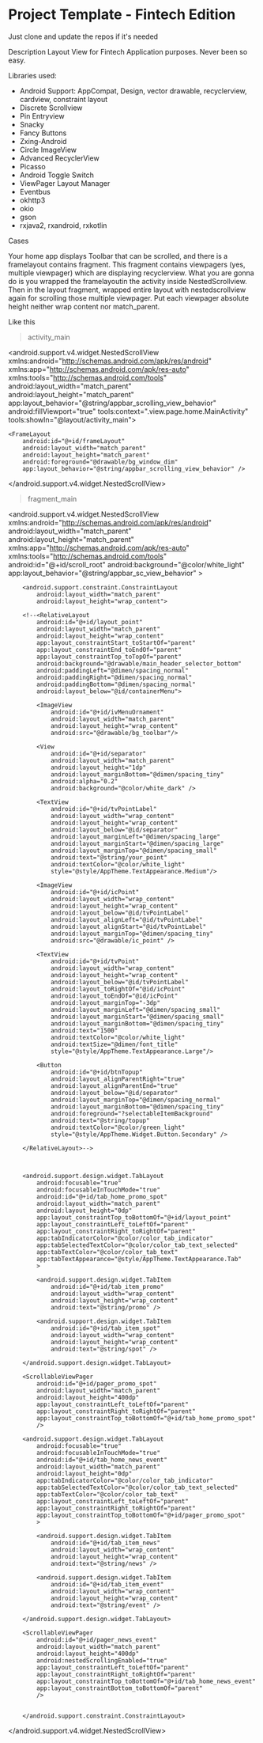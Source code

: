 # Project Template - Fintech Edition

Just clone and update the repos if it's needed

Description
Layout View for Fintech Application purposes. Never been so easy.

Libraries used:
- Android Support: AppCompat, Design, vector drawable, recyclerview, cardview, constraint layout
- Discrete Scrollview
- Pin Entryview
- Snacky
- Fancy Buttons
- Zxing-Android
- Circle ImageView
- Advanced RecyclerView
- Picasso
- Android Toggle Switch
- ViewPager Layout Manager
- Eventbus
- okhttp3
- okio
- gson
- rxjava2, rxandroid, rxkotlin


Cases

Your home app displays Toolbar that can be scrolled, and there is a framelayout contains fragment. This fragment contains viewpagers (yes, multiple viewpager) which are displaying recyclerview. What you are gonna do is you wrapped the framelayoutin the activity inside NestedScrollview. Then in the layout fragment, wrapped entire layout with nestedscrollview again for scrolling those multiple viewpager. Put each viewpager absolute height neither wrap content nor match_parent. 

Like this
> activity_main

<?xml version="1.0" encoding="utf-8"?>
<android.support.v4.widget.NestedScrollView xmlns:android="http://schemas.android.com/apk/res/android"
    xmlns:app="http://schemas.android.com/apk/res-auto"
    xmlns:tools="http://schemas.android.com/tools"
    android:layout_width="match_parent"
    android:layout_height="match_parent"
    app:layout_behavior="@string/appbar_scrolling_view_behavior"
    android:fillViewport="true"
    tools:context=".view.page.home.MainActivity"
    tools:showIn="@layout/activity_main">

    <FrameLayout
        android:id="@+id/frameLayout"
        android:layout_width="match_parent"
        android:layout_height="match_parent"
        android:foreground="@drawable/bg_window_dim"
        app:layout_behavior="@string/appbar_scrolling_view_behavior" />




</android.support.v4.widget.NestedScrollView>

> fragment_main


<?xml version="1.0" encoding="utf-8"?>
<android.support.v4.widget.NestedScrollView
    xmlns:android="http://schemas.android.com/apk/res/android"
    android:layout_width="match_parent"
    android:layout_height="match_parent"
    xmlns:app="http://schemas.android.com/apk/res-auto"
    xmlns:tools="http://schemas.android.com/tools"
    android:id="@+id/scroll_root"
    android:background="@color/white_light"
    app:layout_behavior="@string/appbar_sc_view_behavior"
    >


        <android.support.constraint.ConstraintLayout
            android:layout_width="match_parent"
            android:layout_height="wrap_content">

        <!--<RelativeLayout
            android:id="@+id/layout_point"
            android:layout_width="match_parent"
            android:layout_height="wrap_content"
            app:layout_constraintStart_toStartOf="parent"
            app:layout_constraintEnd_toEndOf="parent"
            app:layout_constraintTop_toTopOf="parent"
            android:background="@drawable/main_header_selector_bottom"
            android:paddingLeft="@dimen/spacing_normal"
            android:paddingRight="@dimen/spacing_normal"
            android:paddingBottom="@dimen/spacing_normal"
            android:layout_below="@id/containerMenu">

            <ImageView
                android:id="@+id/ivMenuOrnament"
                android:layout_width="match_parent"
                android:layout_height="wrap_content"
                android:src="@drawable/bg_toolbar"/>

            <View
                android:id="@+id/separator"
                android:layout_width="match_parent"
                android:layout_height="1dp"
                android:layout_marginBottom="@dimen/spacing_tiny"
                android:alpha="0.2"
                android:background="@color/white_dark" />

            <TextView
                android:id="@+id/tvPointLabel"
                android:layout_width="wrap_content"
                android:layout_height="wrap_content"
                android:layout_below="@id/separator"
                android:layout_marginLeft="@dimen/spacing_large"
                android:layout_marginStart="@dimen/spacing_large"
                android:layout_marginTop="@dimen/spacing_small"
                android:text="@string/your_point"
                android:textColor="@color/white_light"
                style="@style/AppTheme.TextAppearance.Medium"/>

            <ImageView
                android:id="@+id/icPoint"
                android:layout_width="wrap_content"
                android:layout_height="wrap_content"
                android:layout_below="@id/tvPointLabel"
                android:layout_alignLeft="@id/tvPointLabel"
                android:layout_alignStart="@id/tvPointLabel"
                android:layout_marginTop="@dimen/spacing_tiny"
                android:src="@drawable/ic_point" />

            <TextView
                android:id="@+id/tvPoint"
                android:layout_width="wrap_content"
                android:layout_height="wrap_content"
                android:layout_below="@id/tvPointLabel"
                android:layout_toRightOf="@id/icPoint"
                android:layout_toEndOf="@id/icPoint"
                android:layout_marginTop="-3dp"
                android:layout_marginLeft="@dimen/spacing_small"
                android:layout_marginStart="@dimen/spacing_small"
                android:layout_marginBottom="@dimen/spacing_tiny"
                android:text="1500"
                android:textColor="@color/white_light"
                android:textSize="@dimen/font_title"
                style="@style/AppTheme.TextAppearance.Large"/>

            <Button
                android:id="@+id/btnTopup"
                android:layout_alignParentRight="true"
                android:layout_alignParentEnd="true"
                android:layout_below="@id/separator"
                android:layout_marginTop="@dimen/spacing_normal"
                android:layout_marginBottom="@dimen/spacing_tiny"
                android:foreground="?selectableItemBackground"
                android:text="@string/topup"
                android:textColor="@color/green_light"
                style="@style/AppTheme.Widget.Button.Secondary" />

        </RelativeLayout>-->



        <android.support.design.widget.TabLayout
            android:focusable="true"
            android:focusableInTouchMode="true"
            android:id="@+id/tab_home_promo_spot"
            android:layout_width="match_parent"
            android:layout_height="0dp"
            app:layout_constraintTop_toBottomOf="@+id/layout_point"
            app:layout_constraintLeft_toLeftOf="parent"
            app:layout_constraintRight_toRightOf="parent"
            app:tabIndicatorColor="@color/color_tab_indicator"
            app:tabSelectedTextColor="@color/color_tab_text_selected"
            app:tabTextColor="@color/color_tab_text"
            app:tabTextAppearance="@style/AppTheme.TextAppearance.Tab"
            >

            <android.support.design.widget.TabItem
                android:id="@+id/tab_item_promo"
                android:layout_width="wrap_content"
                android:layout_height="wrap_content"
                android:text="@string/promo" />

            <android.support.design.widget.TabItem
                android:id="@+id/tab_item_spot"
                android:layout_width="wrap_content"
                android:layout_height="wrap_content"
                android:text="@string/spot" />

        </android.support.design.widget.TabLayout>

        <ScrollableViewPager
            android:id="@+id/pager_promo_spot"
            android:layout_width="match_parent"
            android:layout_height="400dp"
            app:layout_constraintLeft_toLeftOf="parent"
            app:layout_constraintRight_toRightOf="parent"
            app:layout_constraintTop_toBottomOf="@+id/tab_home_promo_spot"
            />

        <android.support.design.widget.TabLayout
            android:focusable="true"
            android:focusableInTouchMode="true"
            android:id="@+id/tab_home_news_event"
            android:layout_width="match_parent"
            android:layout_height="0dp"
            app:tabIndicatorColor="@color/color_tab_indicator"
            app:tabSelectedTextColor="@color/color_tab_text_selected"
            app:tabTextColor="@color/color_tab_text"
            app:layout_constraintLeft_toLeftOf="parent"
            app:layout_constraintRight_toRightOf="parent"
            app:layout_constraintTop_toBottomOf="@+id/pager_promo_spot"
            >

            <android.support.design.widget.TabItem
                android:id="@+id/tab_item_news"
                android:layout_width="wrap_content"
                android:layout_height="wrap_content"
                android:text="@string/news" />

            <android.support.design.widget.TabItem
                android:id="@+id/tab_item_event"
                android:layout_width="wrap_content"
                android:layout_height="wrap_content"
                android:text="@string/event" />

        </android.support.design.widget.TabLayout>

        <ScrollableViewPager
            android:id="@+id/pager_news_event"
            android:layout_width="match_parent"
            android:layout_height="400dp"
            android:nestedScrollingEnabled="true"
            app:layout_constraintLeft_toLeftOf="parent"
            app:layout_constraintRight_toRightOf="parent"
            app:layout_constraintTop_toBottomOf="@+id/tab_home_news_event"
            app:layout_constraintBottom_toBottomOf="parent"
            />


        </android.support.constraint.ConstraintLayout>
</android.support.v4.widget.NestedScrollView>
